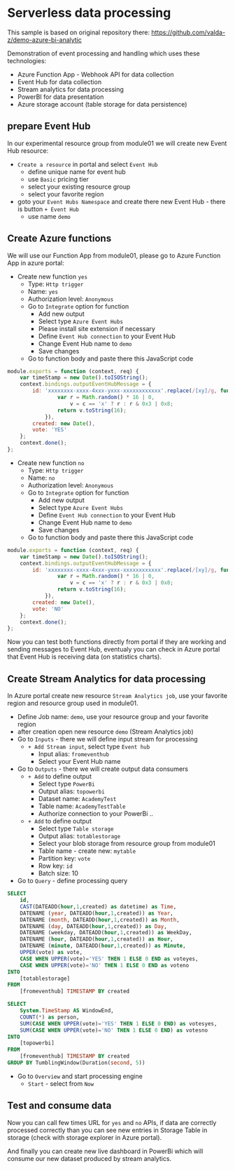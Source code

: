 # Serverless data processing 

This sample is based on original repository there: https://github.com/valda-z/demo-azure-bi-analytic

Demonstration of event processing and handling which uses these technologies:

* Azure Function App - Webhook API for data collection
* Event Hub for data collection
* Stream analytics for data processing
* PowerBI for data presentation
* Azure storage account (table storage for data persistence)

## prepare Event Hub

In our experimental resource group from module01 we will create new Event Hub resource:

* `Create a resource` in portal and select `Event Hub`
    * define unique name for event hub
    * use `Basic` pricing tier
    * select your existing resource group
    * select your favorite region
* goto your `Event Hubs Namespace` and create there new Event Hub - there is button `+ Event Hub`
    * use name `demo`

## Create Azure functions

We will use our Function App from module01, please go to Azure Function App in azure portal:

* Create new function `yes`
    * Type: `Http trigger`
    * Name: `yes`
    * Authorization level: `Anonymous`
    * Go to `Integrate` option for function
        * Add new output
        * Select type `Azure Event Hubs`
        * Please install site extension if necessary
        * Define `Event Hub connection` to your Event Hub
        * Change Event Hub name to `demo`
        * Save changes
    * Go to function body and paste there this JavaScript code

```javascript
module.exports = function (context, req) {
    var timeStamp = new Date().toISOString();
    context.bindings.outputEventHubMessage = {
        id: 'xxxxxxxx-xxxx-4xxx-yxxx-xxxxxxxxxxxx'.replace(/[xy]/g, function(c) {
                var r = Math.random() * 16 | 0,
                    v = c == 'x' ? r : r & 0x3 | 0x8;
                return v.toString(16);
            }),
        created: new Date(),
        vote: 'YES'
    };
    context.done();
};
```

* Create new function `no`
    * Type: `Http trigger`
    * Name: `no`
    * Authorization level: `Anonymous`
    * Go to `Integrate` option for function
        * Add new output
        * Select type `Azure Event Hubs`
        * Define `Event Hub connection` to your Event Hub
        * Change Event Hub name to `demo`
        * Save changes
    * Go to function body and paste there this JavaScript code

```javascript
module.exports = function (context, req) {
    var timeStamp = new Date().toISOString();
    context.bindings.outputEventHubMessage = {
        id: 'xxxxxxxx-xxxx-4xxx-yxxx-xxxxxxxxxxxx'.replace(/[xy]/g, function(c) {
                var r = Math.random() * 16 | 0,
                    v = c == 'x' ? r : r & 0x3 | 0x8;
                return v.toString(16);
            }),
        created: new Date(),
        vote: 'NO'
    };
    context.done();
};
```

Now you can test both functions directly from portal if they are working and sending messages to Event Hub, eventualy you can check in Azure portal that Event Hub is receiving data (on statistics charts).

## Create Stream Analytics for data processing

In Azure portal create new resource `Stream Analytics job`, use your favorite region and resource group used in module01.

* Define Job name: `demo`, use your resource group and your favorite region
* after creation open new resource `demo` (Stream Analytics job)
* Go to `Inputs` - there we will define input stream for processing
    * `+ Add Stream input`, select type `Event hub`
        * Input alias: `fromeventhub`
        * Select your Event Hub name
* Go to `Outputs` - there we will create output data consumers
    * `+ Add` to define output
        * Select type `PowerBi`
        * Output alias: `topowerbi`
        * Dataset name: `AcademyTest`
        * Table name: `AcademyTestTable`
        * Authorize connection to your PowerBi ..
    * `+ Add` to define output
        * Select type `Table storage`
        * Output alias: `totablestorage`
        * Select your blob storage from resource group from module01
        * Table name - create new: `mytable`
        * Partition key: `vote`
        * Row key: `id`
        * Batch size: 10
* Go to `Query` - define processing query
```sql
SELECT
    id,
    CAST(DATEADD(hour,1,created) as datetime) as Time,
    DATENAME (year, DATEADD(hour,1,created)) as Year,
    DATENAME (month, DATEADD(hour,1,created)) as Month,
    DATENAME (day, DATEADD(hour,1,created)) as Day,
    DATENAME (weekday, DATEADD(hour,1,created)) as WeekDay,
    DATENAME (hour, DATEADD(hour,1,created)) as Hour,
    DATENAME (minute, DATEADD(hour,1,created)) as Minute,
    UPPER(vote) as vote,
    CASE WHEN UPPER(vote)='YES' THEN 1 ELSE 0 END as voteyes,
    CASE WHEN UPPER(vote)='NO' THEN 1 ELSE 0 END as voteno
INTO
    [totablestorage]
FROM
    [fromeventhub] TIMESTAMP BY created

SELECT
    System.TimeStamp AS WindowEnd,
    COUNT(*) as person,
    SUM(CASE WHEN UPPER(vote)='YES' THEN 1 ELSE 0 END) as votesyes,
    SUM(CASE WHEN UPPER(vote)='NO' THEN 1 ELSE 0 END) as votesno
INTO
    [topowerbi]
FROM
    [fromeventhub] TIMESTAMP BY created
GROUP BY TumblingWindow(Duration(second, 5))  
```

* Go to `Overview` and start processing engine
    * `Start` - select from `Now`

## Test and consume data

Now you can call few times URL for `yes` and `no` APIs, if data are correctly processed correctly than you can see new entries in Storage Table in storage (check with storage explorer in Azure portal).

And finally you can create new live dashboard in PowerBi which will consume our new dataset produced by stream analytics.
        

